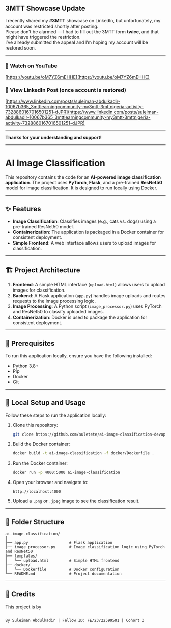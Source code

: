 ## 3MTT Showcase Update

I recently shared my **#3MTT** showcase on LinkedIn, but unfortunately, my account was restricted shortly after posting.  
Please don’t be alarmed — I had to fill out the 3MTT form **twice**, and that might have triggered the restriction.  
I’ve already submitted the appeal and I’m hoping my account will be restored soon.

---

### 🎥 Watch on YouTube  
[https://youtu.be/oM7YZ6mEHHE](https://youtu.be/oM7YZ6mEHHE)

### 🔗 View LinkedIn Post (once account is restored)  
[https://www.linkedin.com/posts/suleiman-abdulkadir-10067b365_3mttlearningcommunity-my3mtt-3mttnigeria-activity-7328860167016501251-dJPR](https://www.linkedin.com/posts/suleiman-abdulkadir-10067b365_3mttlearningcommunity-my3mtt-3mttnigeria-activity-7328860167016501251-dJPR)

---

**Thanks for your understanding and support!**

---


# AI Image Classification

This repository contains the code for an **AI-powered image classification application**. The project uses **PyTorch**, **Flask**, and a pre-trained **ResNet50** model for image classification. It is designed to run locally using Docker.

---

## ✨ Features

- **Image Classification**: Classifies images (e.g., cats vs. dogs) using a pre-trained ResNet50 model.
- **Containerization**: The application is packaged in a Docker container for consistent deployment.
- **Simple Frontend**: A web interface allows users to upload images for classification.

---

## 🏗️ Project Architecture

1. **Frontend**: A simple HTML interface (`upload.html`) allows users to upload images for classification.
2. **Backend**: A Flask application (`app.py`) handles image uploads and routes requests to the image processing logic.
3. **Image Processing**: A Python script (`image_processor.py`) uses PyTorch and ResNet50 to classify uploaded images.
4. **Containerization**: Docker is used to package the application for consistent deployment.

---

## 🧰 Prerequisites

To run this application locally, ensure you have the following installed:

- Python 3.8+
- Pip
- Docker
- Git

---

## 🚀 Local Setup and Usage

Follow these steps to run the application locally:

1. Clone this repository:

   ```bash
   git clone https://github.com/suletete/ai-image-classification-devops.git

2. Build the Docker container:

   ```bash
   docker build -t ai-image-classification -f docker/Dockerfile .
   ```

3. Run the Docker container:

   ```bash
   docker run -p 4000:5000 ai-image-classification
   ```

4. Open your browser and navigate to:

   ```
   http://localhost:4000
   ```

5. Upload a `.png` or `.jpeg` image to see the classification result.

---

## 📂 Folder Structure

```
ai-image-classification/
│
├── app.py                  # Flask application
├── image_processor.py      # Image classification logic using PyTorch and ResNet50
├── templates/
│   └── upload.html         # Simple HTML frontend
├── docker/
│   └── Dockerfile          # Docker configuration
└── README.md               # Project documentation
```

---

## 📜 Credits

This project is by

```

By Suleiman Abdulkadir | Fellow ID: FE/23/22599501 | Cohort 3

```

